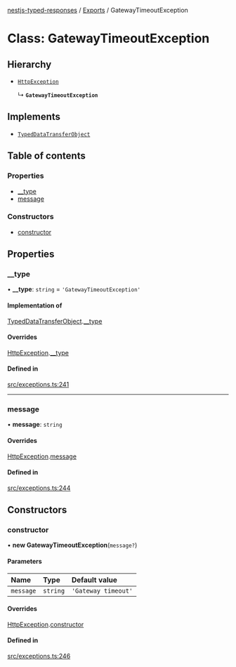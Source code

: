 [nestjs-typed-responses](../README.md) / [Exports](../modules.md) / GatewayTimeoutException

# Class: GatewayTimeoutException

## Hierarchy

- [`HttpException`](HttpException.md)

  ↳ **`GatewayTimeoutException`**

## Implements

- [`TypedDataTransferObject`](../interfaces/TypedDataTransferObject.md)

## Table of contents

### Properties

- [\_\_type](GatewayTimeoutException.md#__type)
- [message](GatewayTimeoutException.md#message)

### Constructors

- [constructor](GatewayTimeoutException.md#constructor)

## Properties

### \_\_type

• **\_\_type**: `string` = `'GatewayTimeoutException'`

#### Implementation of

[TypedDataTransferObject](../interfaces/TypedDataTransferObject.md).[__type](../interfaces/TypedDataTransferObject.md#__type)

#### Overrides

[HttpException](HttpException.md).[__type](HttpException.md#__type)

#### Defined in

[src/exceptions.ts:241](https://github.com/igrek8/nestjs-typed-responses/blob/a6709d2/src/exceptions.ts#L241)

___

### message

• **message**: `string`

#### Overrides

[HttpException](HttpException.md).[message](HttpException.md#message)

#### Defined in

[src/exceptions.ts:244](https://github.com/igrek8/nestjs-typed-responses/blob/a6709d2/src/exceptions.ts#L244)

## Constructors

### constructor

• **new GatewayTimeoutException**(`message?`)

#### Parameters

| Name | Type | Default value |
| :------ | :------ | :------ |
| `message` | `string` | `'Gateway timeout'` |

#### Overrides

[HttpException](HttpException.md).[constructor](HttpException.md#constructor)

#### Defined in

[src/exceptions.ts:246](https://github.com/igrek8/nestjs-typed-responses/blob/a6709d2/src/exceptions.ts#L246)
